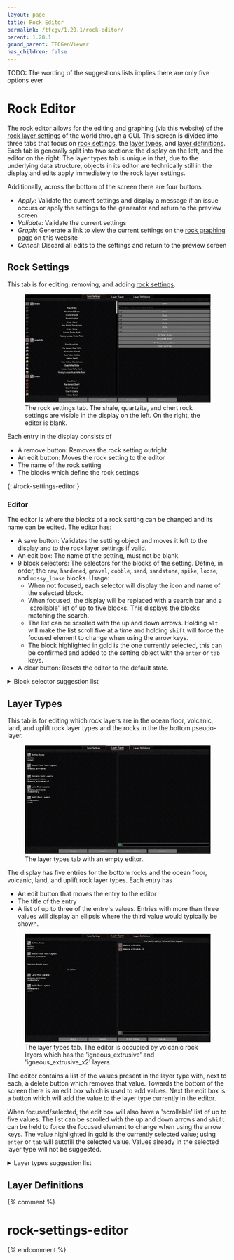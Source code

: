 ```yaml
---
layout: page
title: Rock Editor
permalink: /tfcgv/1.20.1/rock-editor/
parent: 1.20.1
grand_parent: TFCGenViewer
has_children: false
---
```


TODO: The wording of the suggestions lists implies there are only five options ever

# Rock Editor

The rock editor allows for the editing and graphing (via this website) of the [rock layer settings](https://terrafirmacraft.github.io/Documentation/1.20.x/worldgen/world-preset/#rock-layer-settings) of the world through a GUI. This screen is divided into three tabs that focus on [rock settings](#rock-settings), the [layer types](#layer-types), and [layer definitions](#layer-definitions). Each tab is generally split into two sections: the display on the left, and the editor on the right. The layer types tab is unique in that, due to the underlying data structure, objects in its editor are technically still in the display and edits apply immediately to the rock layer settings.

Additionally, across the bottom of the screen there are four buttons

- *Apply*: Validate the current settings and display a message if an issue occurs or apply the settings to the generator and return to the preview screen
- *Validate*: Validate the current settings
- *Graph*: Generate a link to view the current settings on the [rock graphing page](/mc/tools/tfcgv_rock_graph/) on this website
- *Cancel*: Discard all edits to the settings and return to the preview screen

## Rock Settings

This tab is for editing, removing, and adding [rock settings](https://terrafirmacraft.github.io/Documentation/1.20.x/worldgen/world-preset/#rock).

<figure>
    <img src="/assets/images/tfcgv/rock_editor/rock_settings.png" alt="Rock settings" />
    <figcaption>The rock settings tab. The shale, quartzite, and chert rock settings are visible in the display on the left. On the right, the editor is blank.</figcaption>
</figure>

Each entry in the display consists of

- A remove button: Removes the rock setting outright
- An edit button: Moves the rock setting to the editor
- The name of the rock setting
- The blocks which define the rock settings

{: #rock-settings-editor }

### Editor

The editor is where the blocks of a rock setting can be changed and its name can be edited. The editor has:

- A save button: Validates the setting object and moves it left to the display and to the rock layer settings if valid.
- An edit box: The name of the setting, must not be blank
- 9 block selectors: The selectors for the blocks of the setting. Define, in order, the `raw`, `hardened`, `gravel`, `cobble`, `sand`, `sandstone`, `spike`, `loose`, and `mossy_loose` blocks. Usage:
    - When not focused, each selector will display the icon and name of the selected block.
    - When focused, the display will be replaced with a search bar and a 'scrollable' list of up to five blocks. This displays the blocks matching the search.
    - The list can be scrolled with the up and down arrows. Holding `alt` will make the list scroll five at a time and holding `shift` will force the focused element to change when using the arrow keys.
    - The block highlighted in gold is the one currently selected, this can be confirmed and added to the setting object with the `enter` or `tab` keys.
- A clear button: Resets the editor to the default state.

<details>
    TODO: Better summary
    <summary>Block selector suggestion list</summary>
    <figure>
        <img src="/assets/images/tfcgv/rock_editor/rock_settings_edit_0.png" alt="Rock settings edit 0" />
        <figcaption>The cobble block selector is focused. 'granite co' is typed and cobbled granite blocks are suggested.</figcaption>
    </figure>
    <br />
    <figure>
        <img src="/assets/images/tfcgv/rock_editor/rock_settings_edit_1.png" alt="Rock seeings edit 1" />
        <figcaption>The hardened block selector is focused. 'gray' is typed and blocks with gray in their name are suggested.</figcaption>
    </figure>
    <br />
    <figure>
        <img src="/assets/images/tfcgv/rock_editor/rock_settings_edit_2.png" alt="Rock settings edit 2" />
        <figcaption>The mossy loose block selector is focused. Nothing is typed and loose rock blocks are suggested in addition to an empty suggestion named 'No Mossy Loose Block'.</figcaption>
    </figure>
    <br />
</details>

## Layer Types

This tab is for editing which rock layers are in the ocean floor, volcanic, land, and uplift rock layer types and the rocks in the the bottom pseudo-layer.

<figure>
    <img src="/assets/images/tfcgv/rock_editor/layer_types.png" alt="layer types" />
    <figcaption>The layer types tab with an empty editor.</figcaption>
</figure>

The display has five entries for the bottom rocks and the ocean floor, volcanic, land, and uplift rock layer types. Each entry has

- An edit button that moves the entry to the editor
- The title of the entry
- A list of up to three of the entry's values. Entries with more than three values will display an ellipsis where the third value would typically be shown.

<figure>
    <img src="/assets/images/tfcgv/rock_editor/layer_types_edit.png" alt="Layer types edit" />
    <figcaption>The layer types tab. The editor is occupied by volcanic rock layers which has the 'igneous_extrusive' and 'igneous_extrusive_x2' layers.</figcaption>
</figure>

The editor contains a list of the values present in the layer type with, next to each, a delete button which removes that value. Towards the bottom of the screen there is an edit box which is used to add values. Next the edit box is a button which will add the value to the layer type currently in the editor.

When focused/selected, the edit box will also have a 'scrollable' list of up to five values. The list can be scrolled with the up and down arrows and `shift` can be held to force the focused element to change when using the arrow keys. The value highlighted in gold is the currently selected value; using `enter` or `tab` will autofill the selected value. Values already in the selected layer type will not be suggested.

<details>
    TODO: Better summary
    <summary>Layer types suggestion list</summary>
    <figure>
        <img src="/assets/images/tfcgv/rock_editor/layer_types_edit_0.png" alt="Layer types edit 0" />
        <figcaption>With Uplift Rock Layers (and any Rock Layers) in the editor, layer definitions are suggested.</figcaption>
    </figure>
    <br />
    <figure>
        <img src="/assets/images/tfcgv/rock_editor/layer_types_edit_1.png" alt="Layer types edit 1" />
        <figcaption>With Bottom Rocks in the editor, rock settings are suggested.</figcaption>
    </figure>
    <br />
</details>

## Layer Definitions

{% comment %}

# rock-settings-editor

{% endcomment %}
